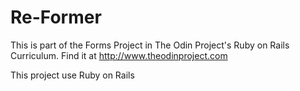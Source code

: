 # Re-Former

This is part of the Forms Project in The Odin Project's Ruby on Rails Curriculum. Find it at http://www.theodinproject.com

This project use Ruby on Rails
